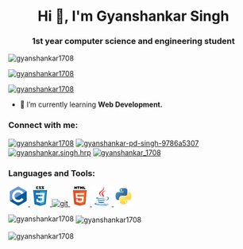 <h1 align="center">Hi 👋, I'm Gyanshankar Singh</h1>
<h3 align="center">1st year computer science and engineering student</h3>

<p align="left"> <img src="https://komarev.com/ghpvc/?username=gyanshankar1708&label=Profile%20views&color=0e75b6&style=flat" alt="gyanshankar1708" /> </p>

<p align="left"> <a href="https://github.com/ryo-ma/github-profile-trophy"><img src="https://github-profile-trophy.vercel.app/?username=gyanshankar1708" alt="gyanshankar1708" /></a> </p>

<p align="left"> <a href="https://twitter.com/gyanshankar1708" target="blank"><img src="https://img.shields.io/twitter/follow/gyanshankar1708?logo=twitter&style=for-the-badge" alt="gyanshankar1708" /></a> </p>

- 🌱 I’m currently learning **Web Development.**

<h3 align="left">Connect with me:</h3>
<p align="left">
<a href="https://twitter.com/gyanshankar1708" target="blank"><img align="center" src="https://raw.githubusercontent.com/rahuldkjain/github-profile-readme-generator/master/src/images/icons/Social/twitter.svg" alt="gyanshankar1708" height="30" width="40" /></a>
<a href="https://linkedin.com/in/gyanshankar-pd-singh-9786a5307" target="blank"><img align="center" src="https://raw.githubusercontent.com/rahuldkjain/github-profile-readme-generator/master/src/images/icons/Social/linked-in-alt.svg" alt="gyanshankar-pd-singh-9786a5307" height="30" width="40" /></a>
<a href="https://fb.com/gyanshankar.singh.hrp" target="blank"><img align="center" src="https://raw.githubusercontent.com/rahuldkjain/github-profile-readme-generator/master/src/images/icons/Social/facebook.svg" alt="gyanshankar.singh.hrp" height="30" width="40" /></a>
<a href="https://instagram.com/gyanshankar_1708" target="blank"><img align="center" src="https://raw.githubusercontent.com/rahuldkjain/github-profile-readme-generator/master/src/images/icons/Social/instagram.svg" alt="gyanshankar_1708" height="30" width="40" /></a>
</p>

<h3 align="left">Languages and Tools:</h3>
<p align="left"> <a href="https://www.cprogramming.com/" target="_blank" rel="noreferrer"> <img src="https://raw.githubusercontent.com/devicons/devicon/master/icons/c/c-original.svg" alt="c" width="40" height="40"/> </a> <a href="https://www.w3schools.com/css/" target="_blank" rel="noreferrer"> <img src="https://raw.githubusercontent.com/devicons/devicon/master/icons/css3/css3-original-wordmark.svg" alt="css3" width="40" height="40"/> </a> <a href="https://git-scm.com/" target="_blank" rel="noreferrer"> <img src="https://www.vectorlogo.zone/logos/git-scm/git-scm-icon.svg" alt="git" width="40" height="40"/> </a> <a href="https://www.w3.org/html/" target="_blank" rel="noreferrer"> <img src="https://raw.githubusercontent.com/devicons/devicon/master/icons/html5/html5-original-wordmark.svg" alt="html5" width="40" height="40"/> </a> <a href="https://www.java.com" target="_blank" rel="noreferrer"> <img src="https://raw.githubusercontent.com/devicons/devicon/master/icons/java/java-original.svg" alt="java" width="40" height="40"/> </a> <a href="https://www.python.org" target="_blank" rel="noreferrer"> <img src="https://raw.githubusercontent.com/devicons/devicon/master/icons/python/python-original.svg" alt="python" width="40" height="40"/> </a> </p>

<p><img align="left" src="https://github-readme-stats.vercel.app/api/top-langs?username=gyanshankar1708&show_icons=true&locale=en&layout=compact" alt="gyanshankar1708" /></p>

<p>&nbsp;<img align="center" src="https://github-readme-stats.vercel.app/api?username=gyanshankar1708&show_icons=true&locale=en" alt="gyanshankar1708" /></p>

<p><img align="center" src="https://github-readme-streak-stats.herokuapp.com/?user=gyanshankar1708&" alt="gyanshankar1708" /></p>
